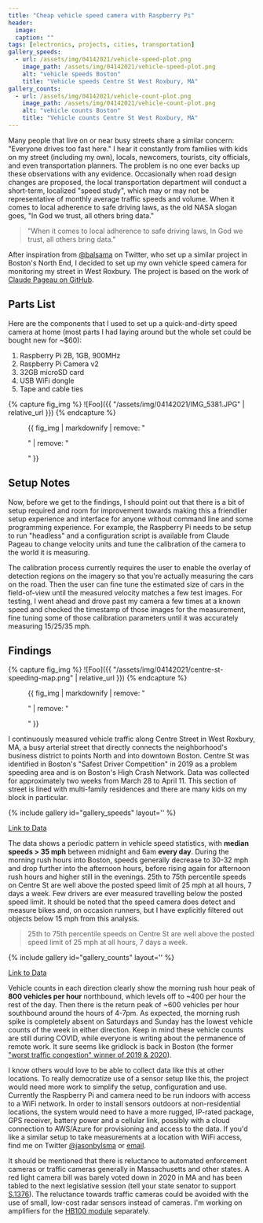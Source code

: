 ```yaml
---
title: "Cheap vehicle speed camera with Raspberry Pi"
header:
  image:
  caption: ""
tags: [electronics, projects, cities, transportation]
gallery_speeds:
  - url: /assets/img/04142021/vehicle-speed-plot.png
    image_path: /assets/img/04142021/vehicle-speed-plot.png
    alt: "vehicle speeds Boston"
    title: "Vehicle speeds Centre St West Roxbury, MA"
gallery_counts:
  - url: /assets/img/04142021/vehicle-count-plot.png
    image_path: /assets/img/04142021/vehicle-count-plot.png
    alt: "vehicle counts Boston"
    title: "Vehicle counts Centre St West Roxbury, MA"
---
```

Many people that live on or near busy streets share a similar concern: "Everyone drives too fast here." I hear it constantly from families with kids on my street (including my own), locals, newcomers, tourists, city officials, and even transportation planners. The problem is no one ever backs up these observations with any evidence. Occasionally when road design changes are proposed, the local transportation department will conduct a short-term, localized "speed study", which may or may not be representative of monthly average traffic speeds and volume. When it comes to local adherence to safe driving laws, as the old NASA slogan goes, "In God we trust, all others bring data."

> "When it comes to local adherence to safe driving laws, In God we trust, all others bring data."

After inspiration from [@balsama](https://twitter.com/balsama) on Twitter, who set up a similar project in Boston's North End, I decided to set up my own vehicle speed camera for monitoring my street in West Roxbury. The project is based on the work of [Claude Pageau on GitHub](https://github.com/pageauc/speed-camera).

## Parts List
Here are the components that I used to set up a quick-and-dirty speed camera at home (most parts I had laying around but the whole set could be bought new for ~$60):

1. Raspberry Pi 2B, 1GB, 900MHz
2. Raspberry Pi Camera v2
3. 32GB microSD card
4. USB WiFi dongle
5. Tape and cable ties

{% capture fig_img %}
![Foo]({{ "/assets/img/04142021/IMG_5381.JPG" | relative_url }})
{% endcapture %}

<figure>
  {{ fig_img | markdownify | remove: "<p>" | remove: "</p>" }}
  <figcaption></figcaption>
</figure>


## Setup Notes
Now, before we get to the findings, I should point out that there is a bit of setup required and room for improvement towards making this a friendlier setup experience and interface for anyone without command line and some programming experience. For example, the Raspberry Pi needs to be setup to run "headless" and a configuration script is available from Claude Pageau to change velocity units and tune the calibration of the camera to the world it is measuring.

The calibration process currently requires the user to enable the overlay of detection regions on the imagery so that you're actually measuring the cars on the road. Then the user can fine tune the estimated size of cars in the field-of-view until the measured velocity matches a few test images. For testing, I went ahead and drove past my camera a few times at a known speed and checked the timestamp of those images for the measurement, fine tuning some of those calibration parameters until it was accurately measuring 15/25/35 mph.

## Findings
{% capture fig_img %}
![Foo]({{ "/assets/img/04142021/centre-st-speeding-map.png" | relative_url }})
{% endcapture %}

<figure>
  {{ fig_img | markdownify | remove: "<p>" | remove: "</p>" }}
  <figcaption></figcaption>
</figure>

I continuously measured vehicle traffic along Centre Street in West Roxbury, MA, a busy arterial street that directly connects the neighborhood's business district to points North and into downtown Boston. Centre St was identified in Boston's "Safest Driver Competition" in 2019 as a problem speeding area and is on Boston's High Crash Network. Data was collected for approximately two weeks from March 28 to April 11. This section of street is lined with multi-family residences and there are many kids on my block in particular.

{% include gallery id="gallery_speeds" layout='' %}

[Link to Data](https://public.tableau.com/views/VehicleSpeeds-CentreStMontclair-WestRoxburyMA/Speed?:language=en&:display_count=y&:origin=viz_share_link)

The data shows a periodic pattern in vehicle speed statistics, with **median speeds > 35 mph** between midnight and 6am **every day**. During the morning rush hours into Boston, speeds generally decrease to 30-32 mph and drop further into the afternoon hours, before rising again for afternoon rush hours and higher still in the evenings. 25th to 75th percentile speeds on Centre St are well above the posted speed limit of 25 mph at all hours, 7 days a week. Few drivers are ever measured travelling below the posted speed limit. It should be noted that the speed camera does detect and measure bikes and, on occasion runners, but I have explicitly filtered out objects below 15 mph from this analysis.

> 25th to 75th percentile speeds on Centre St are well above the posted speed limit of 25 mph at all hours, 7 days a week.


{% include gallery id="gallery_counts" layout='' %}


[Link to Data](https://public.tableau.com/views/VehicleSpeeds-CentreStMontclair-WestRoxburyMA/Count?:language=en&:display_count=y&publish=yes&:origin=viz_share_link)

Vehicle counts in each direction clearly show the morning rush hour peak of **800 vehicles per hour** northbound, which levels off to ~400 per hour the rest of the day. Then there is the return peak of ~600 vehicles per hour southbound around the hours of 4-7pm. As expected, the morning rush spike is completely absent on Saturdays and Sunday has the lowest vehicle counts of the week in either direction. Keep in mind these vehicle counts are still during COVID, while everyone is writing about the permanence of remote work. It sure seems like gridlock is back in Boston (the former ["worst traffic congestion" winner of 2019 & 2020](https://www.bostonglobe.com/2020/03/09/metro/boston-ranks-worst-us-rush-hour-traffic-second-year-row/)).

I know others would love to be able to collect data like this at other locations. To really democratize use of a sensor setup like this, the project would need more work to simplify the setup, configuration and use. Currently the Raspberry Pi and camera need to be run indoors with access to a WiFi network. In order to install sensors outdoors at non-residential locations, the system would need to have a more rugged, IP-rated package, GPS receiver, battery power and a cellular link, possibly with a cloud connection to AWS/Azure for provisioning and access to the data. If you'd like a similar setup to take measurements at a location with WiFi access, find me on Twitter [@jasonbylsma](https://twitter.com/jasonbylsma?lang=en) or [email](mailto:bylsma.jason@gmail.com).

It should be mentioned that there is reluctance to automated enforcement cameras or traffic cameras generally in Massachusetts and other states. A red light camera bill was barely voted down in 2020 in MA and has been tabled to the next legislative session (tell your state senator to support [S.1376](https://malegislature.gov/Bills/191/S1376)). The reluctance towards traffic cameras could be avoided with the use of small, low-cost radar sensors instead of cameras. I'm working on amplifiers for the [HB100 module](https://theorycircuit.com/hb100-microwave-motion-sensor-interfacing-arduino/) separately.
